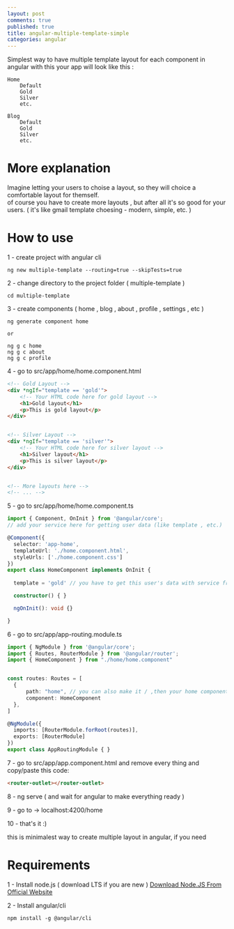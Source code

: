```yaml
---
layout: post
comments: true
published: true
title: angular-multiple-template-simple
categories: angular
---
```

Simplest way to have multiple template layout for each component in angular
with this your app will look like this : 

```
Home
	Default
    Gold
    Silver
    etc.

Blog
	Default
    Gold
    Silver
    etc.
```

# More explanation
Imagine letting your users to choise a layout, so they will choice a comfortable layout for themself.    
of course you have to create more layouts , but after all it's so good for your users.
( it's like gmail template choesing - modern, simple, etc.  )

# How to use
1 - create project with angular cli
```
ng new multiple-template --routing=true --skipTests=true
```

2 - change directory to the project folder ( multiple-template ) 
```
cd multiple-template
```

3 - create components ( home , blog , about , profile , settings , etc )
```
ng generate component home

or

ng g c home
ng g c about
ng g c profile
```

4 - go to src/app/home/home.component.html
```html
<!-- Gold Layout -->
<div *ngIf="template == 'gold'">
    <!-- Your HTML code here for gold layout -->
    <h1>Gold layout</h1>
    <p>This is gold layout</p>
</div>


<!-- Silver Layout -->
<div *ngIf="template == 'silver'">
    <!-- Your HTML code here for silver layout -->
    <h1>Silver layout</h1>
    <p>This is silver layout</p>
</div>


<!-- More layouts here -->
<!-- ... -->
```

5 - go to src/app/home/home.component.ts
```typescript
import { Component, OnInit } from '@angular/core';
// add your service here for getting user data (like template , etc.)

@Component({
  selector: 'app-home',
  templateUrl: './home.component.html',
  styleUrls: ['./home.component.css']
})
export class HomeComponent implements OnInit {
  
  template = 'gold' // you have to get this user's data with service from backend

  constructor() { }

  ngOnInit(): void {}

}
```

6 - go to src/app/app-routing.module.ts
```typescript
import { NgModule } from '@angular/core';
import { Routes, RouterModule } from '@angular/router';
import { HomeComponent } from "./home/home.component"


const routes: Routes = [
  {
      path: "home", // you can also make it / ,then your home components will open in root (localhost:4200) 
      component: HomeComponent
  },
]

@NgModule({
  imports: [RouterModule.forRoot(routes)],
  exports: [RouterModule]
})
export class AppRoutingModule { }
```

7 - go to src/app/app.component.html and remove every thing and copy/paste this code:
```html
<router-outlet></router-outlet>
```

8 - ng serve ( and wait for angular to make everything ready )

9 - go to -> localhost:4200/home

10 - that's it :)

this is minimalest way to create multiple layout in angular, if you need 

# Requirements 
1 - Install node.js ( download LTS if you are new )
[Download Node.JS From Official Website ](https://nodejs.org/en/download/ "Node.JS")

2 - Install angular/cli
```
npm install -g @angular/cli
```